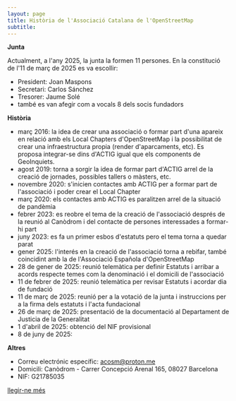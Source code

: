 ```yaml
---
layout: page
title: Història de l'Associació Catalana de l'OpenStreetMap
subtitle: 
---
```


**Junta**

Actualment, a l'any 2025, la junta la formen 11 persones. En la constitució de l'11 de març de 2025 es va escollir:
- President: Joan Maspons
- Secretari: Carlos Sánchez
- Tresorer: Jaume Solé
- també es van afegir com a vocals 8 dels socis fundadors

**Història**
- març 2016: la idea de crear una associació o formar part d'una apareix en relació amb els Local Chapters d'OpenStreetMap i la possibilitat de crear una infraestructura propia (render d'aparcaments, etc). Es proposa integrar-se dins d'ACTIG igual que els components de GeoInquiets.
- agost 2019: torna a sorgir la idea de formar part d'ACTIG arrel de la creació de jornades, possibles tallers o màsters, etc.
- novembre 2020: s'inicien contactes amb ACTIG per a formar part de l'associació i poder crear el Local Chapter
- març 2020: els contactes amb ACTIG es paralitzen arrel de la situació de pandèmia
- febrer 2023: es reobre el tema de la creació de l'associació després de la reunió al Canòdrom i del contacte de persones interessades a formar-hi part
- juny 2023: es fa un primer esbos d'estatuts pero el tema torna a quedar parat
- gener 2025: l'interés en la creació de l'associació torna a rebifar, també coincidint amb la de l'Associació Española d'OpenStreetMap
- 28 de gener de 2025: reunió telemàtica per definir Estatuts i arribar a acords respecte temes com la denominació i el domicili de l'associació
- 11 de febrer de 2025: reunió telemàtica per revisar Estatuts i acordar dia de fundació
- 11 de març de 2025: reunió per a la votació de la junta i instruccions per a la firma dels estatuts i l'acta fundacional
- 26 de març de 2025: presentació de la documentació al Departament de Justicia de la Generalitat
- 1 d'abril de 2025: obtenció del NIF provisional
- 8 de juny de 2025: 

**Altres**
- Correu electrónic específic: acosm@proton.me
- Domicili: Canòdrom - Carrer Concepció Arenal 165, 08027 Barcelona
- NIF: G21785035

[llegir-ne més](https://wiki.openstreetmap.org/wiki/WikiProject_Catalan) 
